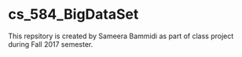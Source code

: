 # cs_584_BigDataSet
This repsitory is created by Sameera Bammidi as part of class project during Fall 2017 semester.
